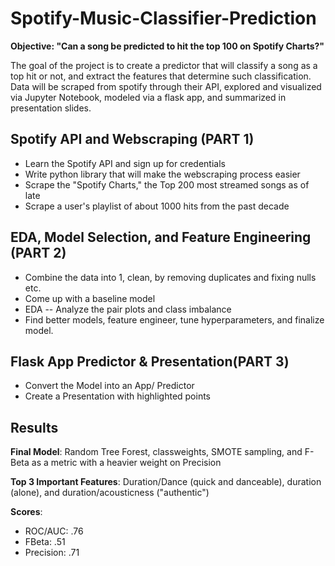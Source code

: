 # Spotify-Music-Classifier-Prediction

**Objective: "Can a song be predicted to hit the top 100 on Spotify Charts?"**

The goal of the project is to create a predictor that will classify a song as a top hit or not, and extract the features that determine such classification. Data will be scraped from spotify through their API, explored and visualized via Jupyter Notebook, modeled via a flask app, and summarized in presentation slides.

## Spotify API and Webscraping  (PART 1)
 

- Learn the Spotify API and sign up for credentials
- Write python library that will make the webscraping process easier
- Scrape the "Spotify Charts," the Top 200 most streamed songs as of late
- Scrape a user's playlist of about 1000 hits from the past decade


## EDA, Model Selection, and Feature Engineering  (PART 2)

- Combine the data into 1, clean, by removing duplicates and fixing nulls etc.
- Come up with a baseline model 
- EDA -- Analyze the pair plots and class imbalance
- Find better models, feature engineer, tune hyperparameters, and finalize model.

## Flask App Predictor & Presentation(PART 3)

- Convert the Model into an App/ Predictor
- Create a Presentation with highlighted points


## Results

**Final Model**: Random Tree Forest, classweights, SMOTE sampling, and F-Beta as a metric with a heavier weight on Precision

**Top 3 Important Features**: Duration/Dance (quick and danceable), duration (alone), and duration/acousticness ("authentic")

**Scores**: 
- ROC/AUC: .76
- FBeta: .51
- Precision: .71

